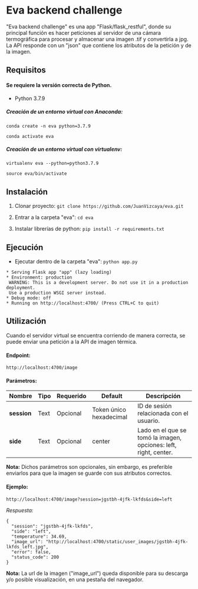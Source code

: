 # Eva backend challenge 
"Eva backend challenge" es una app "Flask/flask_restful", donde su principal función es hacer peticiones al servidor de una cámara termográfica para procesar y almacenar una imagen .tif y convertirla a jpg.
La API responde con un "json" que contiene los atributos de la petición y de la imagen.

## Requisitos
#### Se requiere la versión correcta de Python.
- Python 3.7.9
##### Creación de un entorno virtual con Anaconda:
`conda create -n eva python=3.7.9`

`conda activate eva`
##### Creación de un entorno virtual con virtualenv:
`virtualenv eva --python=python3.7.9`

`source eva/bin/activate`

## Instalación
1. Clonar proyecto: 
`git clone https://github.com/JuanVizcaya/eva.git`

2. Entrar a la carpeta "eva": 
`cd eva`

3. Instalar librerías de python: 
`pip install -r requirements.txt`

## Ejecución
- Ejecutar dentro de la carpeta "eva": `python app.py`
```
* Serving Flask app "app" (lazy loading)
* Environment: production
 WARNING: This is a development server. Do not use it in a production deployment.
 Use a production WSGI server instead.
* Debug mode: off
* Running on http://localhost:4700/ (Press CTRL+C to quit)
```
## Utilización
Cuando el servidor virtual se encuentra corriendo de manera correcta, se puede enviar una petición a la API de imagen térmica.

#### Endpoint:
`http://localhost:4700/image`

#### Parámetros:
| Nombre | Tipo | Requerido | Default | Descripción
| ----------- | ----------- | ----------- | ----------- | ------------------- |
| **session** | Text | Opcional | Token único hexadecimal | ID de sesión relacionada con el usuario. |
| **side** | Text |  Opcional  | center | Lado en el que se tomó la imagen, opciones: left, right, center. |

**Nota:** Dichos parámetros son opcionales, sin embargo, es preferible enviarlos para que la imagen se guarde con sus atributos correctos.

#### Ejemplo:
`http://localhost:4700/image?session=jgstbh-4jfk-lkfds&side=left`

*Respuesta:*
```
{
  "session": "jgstbh-4jfk-lkfds",
  "side": "left",
  "temperature": 34.69,
  "image_url": "http://localhost:4700/static/user_images/jgstbh-4jfk-lkfds_left.jpg",
  "error": false,
  "status_code": 200
}
```

**Nota:** La url de la imagen ("image_url") queda disponible para su descarga y/o posible visualización, en una pestaña del navegador.

